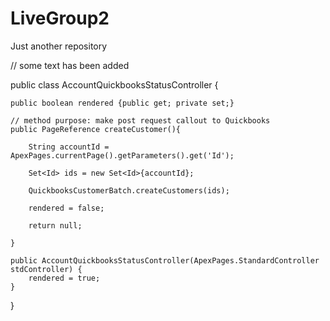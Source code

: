 # LiveGroup2
Just another repository

// some text has been added 

public class AccountQuickbooksStatusController {

	public boolean rendered {public get; private set;}

	// method purpose: make post request callout to Quickbooks 
	public PageReference createCustomer(){

		String accountId = ApexPages.currentPage().getParameters().get('Id');

		Set<Id> ids = new Set<Id>{accountId};

		QuickbooksCustomerBatch.createCustomers(ids);

		rendered = false;

        return null;

	}

	public AccountQuickbooksStatusController(ApexPages.StandardController stdController) {
		rendered = true;
	}
}

